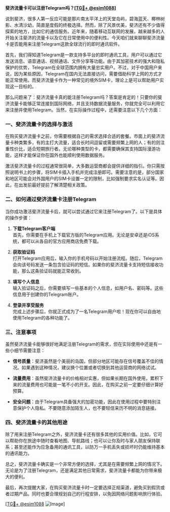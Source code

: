 **斐济流量卡可以注册Telegram吗？[[TG💪+ @esim1088](https://t.me/s/esim1088)]**

说到斐济，很多人第一反应可能是那片南太平洋上的天堂岛屿，碧海蓝天、椰林树影、水清沙幼，简直是度假的终极选择。然而，除了风景优美，斐济还有不少值得探索的地方，比如它的通信服务。近年来，随着移动互联网的发展，越来越多的人开始关注斐济的流量卡以及它在日常使用中的便利性。今天咱们就来聊聊斐济流量卡是否能用来注册Telegram这款全球流行的即时通讯软件。

首先，我们得知道Telegram是一款支持多平台的即时通讯工具，用户可以通过它发送消息、语音通话、视频通话、文件分享等功能。由于其加密技术的强大和隐私保护的优势，Telegram在全球范围内拥有大量忠实用户。不过，对于中国用户来说，因为某些原因，Telegram在国内无法直接访问，需要借助科学上网的方式才能正常使用。而斐济流量卡作为一种常见的境外SIM卡，理论上是可以帮助用户实现这一目标的。

那么问题来了：斐济流量卡真的能注册Telegram吗？答案是肯定的！只要你的斐济流量卡能够正常连接到国际网络，并且支持数据流量服务，你就完全可以利用它来注册并使用Telegram。当然，在实际操作过程中，还需要注意以下几个方面：

### **一、斐济流量卡的选择与激活**

在购买斐济流量卡之前，你需要根据自己的需求选择合适的套餐。市面上的斐济流量卡种类繁多，有的主打大流量，适合长时间逗留或需要频繁上网的人；有的则注重性价比，适合短期旅行者。无论哪种类型的卡，都需要确保其支持国际漫游功能，这样才能保证你在国外也能顺利使用数据服务。

激活斐济流量卡的过程通常很简单，大多数运营商都会提供详细的指引。你只需按照说明书上的步骤，将SIM卡插入手机并完成注册即可。需要注意的是，部分国家和地区可能会对外国用户的SIM卡设置一定的限制，比如强制要求实名认证等。因此，在出发前最好提前了解清楚相关政策。

### **二、如何通过斐济流量卡注册Telegram**

当你成功激活斐济流量卡后，就可以尝试通过它来注册Telegram了。以下是具体的操作步骤：

1. **下载Telegram客户端**  
   首先，你需要在手机上下载官方版的Telegram应用。无论是安卓还是iOS系统，都可以从各自的官方应用商店免费下载。

2. **获取验证码**  
   打开Telegram应用后，输入你的手机号码以开始注册流程。随后，Telegram会向该号码发送一条包含验证码的短信。如果你的斐济流量卡支持短信接收功能，那么这条验证码就能正常收到。

3. **填写个人信息**  
   输入验证码之后，你需要填写一些基本的个人信息，如用户名、密码等。这些信息用于创建你的Telegram账户。

4. **登录并享受服务**  
   完成上述步骤后，你就正式成为了一名Telegram用户啦！现在你可以自由地使用Telegram的各种功能了。

### **三、注意事项**

虽然斐济流量卡能够很好地满足注册Telegram的需求，但在实际使用中还是有一些小细节需要注意：

- **信号质量**：斐济虽然是个美丽的岛国，但部分地区可能存在信号覆盖不佳的情况。如果遇到这种情况，建议换个位置或者切换到其他运营商的网络试试。
  
- **流量费用**：虽然斐济流量卡的价格相对实惠，但如果长期在国外使用，累积下来的流量费用也可能是一笔不小的开支。因此，在购买之前一定要仔细计算好预算。

- **安全问题**：由于Telegram具备强大的加密功能，因此在使用过程中要特别注意保护个人隐私。不要随意添加陌生人，也不要轻信来历不明的消息链接。

### **四、斐济流量卡的其他用途**

除了用来注册Telegram之外，斐济流量卡还有很多其他的实用价值。比如，它可以帮助你在旅途中随时查看地图、导航路线；也可以让你及时与家人朋友保持联系；甚至还能作为应急备用的通讯工具，以防万一手机丢失或损坏时仍能维持基本的通讯能力。

总之，斐济流量卡确实是一个非常方便的选择，尤其是在需要频繁上网的情况下。无论是为了注册Telegram，还是满足其他日常需求，斐济流量卡都能为你带来极大的便利。

最后，再次提醒大家，在购买斐济流量卡时一定要选择正规渠道，避免买到假货或者过期产品。同时也要合理规划自己的行程安排，以免因网络问题影响旅行体验。

[[TG💪+ @esim1088](https://t.me/s/esim1088) ![Image](https://i.postimg.cc/4NQfJmqS/Snipaste-2025-05-13-00-14-12.png)]